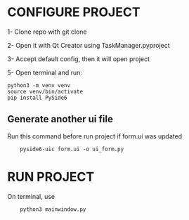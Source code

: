 # CONFIGURE PROJECT

1- Clone repo with git clone

2- Open it with Qt Creator using TaskManager.pyproject

3- Accept default config, then it will open project

5- Open terminal and run:

	python3 -m venv venv
	source venv/bin/activate
	pip install PySide6
	
## Generate another ui file
Run this command before run project if form.ui was updated
        
        pyside6-uic form.ui -o ui_form.py

# RUN PROJECT

On terminal, use 

        python3 mainwindow.py
	


